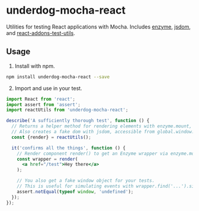 # underdog-mocha-react

Utilities for testing React applications with Mocha. Includes [enzyme](https://www.npmjs.com/package/enzyme), [jsdom](https://www.npmjs.com/package/jsdom), and [react-addons-test-utils](https://www.npmjs.com/package/react-addons-test-utils).

## Usage

1. Install with npm.

  ```bash
  npm install underdog-mocha-react --save
  ```

2. Import and use in your test.

  ```jsx
  import React from 'react';
  import assert from 'assert';
  import reactUtils from 'underdog-mocha-react';

  describe('A sufficiently thorough test', function () {
    // Returns a helper method for rendering elements with enzyme.mount, render().
    // Also creates a fake dom with jsdom, accessible from global.window.
    const {render} = reactUtils();

    it('confirms all the things', function () {
      // Render component render() to get an Enzyme wrapper via enzyme.mount().
      const wrapper = render(
        <a href="/test">Hey there</a>
      );

      // You also get a fake window object for your tests.
      // This is useful for simulating events with wrapper.find('...').simulate().
      assert.notEqual(typeof window, 'undefined');
    });
  });
  ```
